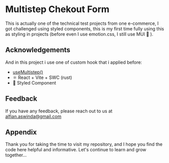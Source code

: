 # Multistep Chekout Form

This is actually one of the technical test projects from one e-commerce, I got challenged using styled components, this is my first time fully using this as styling in projects (before even I use emotion.css, I still use MUI 🤣 ).

## Acknowledgements

And in this project i use one of custom hook that i applied before:

- [useMultistep()](https://github.com/alfianahar/multistepform--ts-train)
- ⚛️ React + Vite + SWC (rust)
- 🎨 Styled Component

## Feedback

If you have any feedback, please reach out to us at alfian.aswinda@gmail.com

## Appendix

Thank you for taking the time to visit my repository, and I hope you find the code here helpful and informative. Let's continue to learn and grow together...
